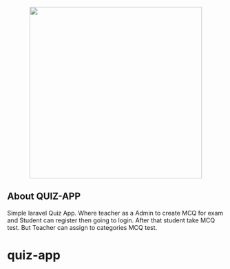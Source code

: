 <p align="center"><a href="https://laravel.com" target="_blank"><img src="https://raw.githubusercontent.com/laravel/art/master/logo-lockup/5%20SVG/2%20CMYK/1%20Full%20Color/laravel-logolockup-cmyk-red.svg" width="400"></a></p>


## About QUIZ-APP

Simple laravel Quiz App. Where teacher as a Admin to create MCQ for exam and Student can register then going to login. After that student take MCQ test. But Teacher can assign to categories MCQ test.


# quiz-app
